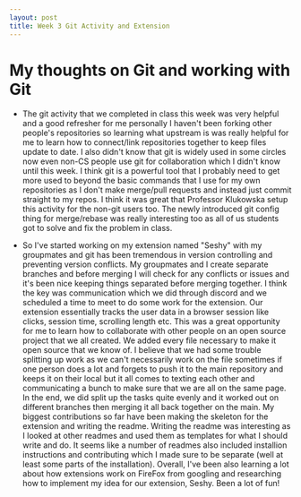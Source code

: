 ```yaml
---
layout: post
title: Week 3 Git Activity and Extension
---
```


# My thoughts on Git and working with Git

- The git activity that we completed in class this week was very helpful and a good refresher for me
  personally I haven't been forking other people's repositories so learning what upstream is was really
  helpful for me to learn how to connect/link repositories together to keep files update to date. I also
  didn't know that git is widely used in some circles now even non-CS people use git for collaboration
  which I didn't know until this week. I think git is a powerful tool that I probably need to get more 
  used to beyond the basic commands that I use for my own repositories as I don't make merge/pull requests
  and instead just commit straight to my repos. I think it was great that Professor Klukowska setup this activity
  for the non-git users too. The newly introduced git config thing for merge/rebase was really interesting too
  as all of us students got to solve and fix the problem in class.

- So I've started working on my extension named "Seshy" with my groupmates and git has been tremendous in 
  version controlling and preventing version conflicts. My groupmates and I create separate branches and before
  merging I will check for any conflicts or issues and it's been nice keeping things separated before merging together.
  I think the key was communication which we did through discord and we scheduled a time to meet to do some work for the
  extension. Our extension essentially tracks the user data in a browser session like clicks, session time, scrolling length
  etc. This was a great opportunity for me to learn how to collaborate with other people on an open source project that
  we all created. We added every file necessary to make it open source that we know of. I believe that we had some trouble
  splitting up work as we can't necessarily work on the file sometimes if one person does a lot and forgets to push it
  to the main repository and keeps it on their local but it all comes to texting each other and communicating a bunch to make
  sure that we are all on the same page. In the end, we did split up the tasks quite evenly and it worked out on different branches
  then merging it all back together on the main. My biggest contributions so far have been making the skeleton for the extension and writing the readme.
  Writing the readme was interesting as I looked at other readmes and used them as templates for what I should write and do. 
  It seems like a number of readmes also included installion instructions and contributing which I made sure to be separate (well at least some parts
  of the installation). Overall, I've been also learning a lot about how extensions work on FireFox from googling and researching
  how to implement my idea for our extension, Seshy. Been a lot of fun!